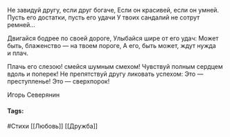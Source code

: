 Не завидуй другу, если друг богаче,
Если он красивей, если он умней.
Пусть его достатки, пусть его удачи
У твоих сандалий не сотрут ремней…

Двигайся бодрее по своей дороге,
Улыбайся шире от его удач:
Может быть, блаженство — на твоем пороге,
А его, быть может, ждут нужда и плач.

Плачь его слезою! смейся шумным смехом!
Чувствуй полным сердцем вдоль и поперек!
Не препятствуй другу ликовать успехом:
Это — преступленье! Это — сверхпорок!

Игорь Северянин
#### Tags:
#Стихи
[[Любовь]]
[[Дружба]]